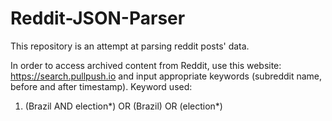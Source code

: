 # Reddit-JSON-Parser
This repository is an attempt at parsing reddit posts' data.

In order to access archived content from Reddit, use this website: https://search.pullpush.io
and input appropriate keywords (subreddit name, before and after timestamp).
Keyword used: 
1. (Brazil AND election*) OR (Brazil) OR (election*)